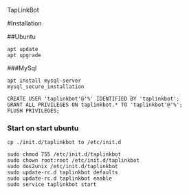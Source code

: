 TapLinkBot


#Installation

##Ubuntu

    apt update
    apt upgrade

###MySql

    apt install mysql-server
    mysql_secure_installation

    CREATE USER 'taplinkbot'@'%' IDENTIFIED BY 'taplinkbot';
    GRANT ALL PRIVILEGES ON taplinkbot.* TO 'taplinkbot'@'%';
    FLUSH PRIVILEGES;


### Start on start ubuntu

    cp ./init.d/taplinkbot to /etc/init.d

    sudo chmod 755 /etc/init.d/taplinkbot
    sudo chown root:root /etc/init.d/taplinkbot
    sudo dos2unix /etc/init.d/taplinkbot
    sudo update-rc.d taplinkbot defaults
    sudo update-rc.d taplinkbot enable
    sudo service taplinkbot start